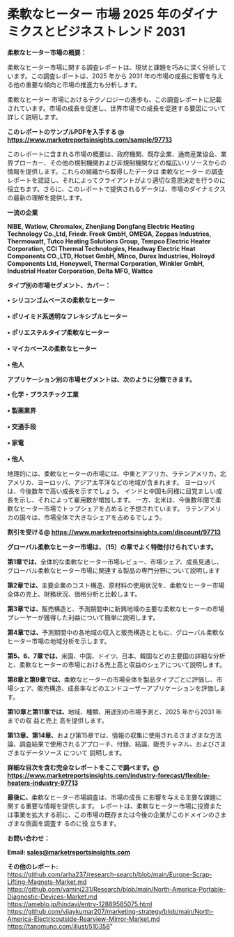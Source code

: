 # 柔軟なヒーター 市場 2025 年のダイナミクスとビジネストレンド 2031

<strong><b>柔軟なヒーター市場の概要：</b></strong>

柔軟なヒーター市場に関する調査レポートは、現状と課題を巧みに深く分析しています。この調査レポートは、2025 年から 2031 年の市場の成長に影響を与える他の重要な傾向と市場の推進力も分析します。

柔軟なヒーター 市場におけるテクノロジーの進歩も、この調査レポートに記載されています。市場の成長を促進し、世界市場での成長を促進する要因について詳しく説明します。

<strong>このレポートのサンプルPDFを入手する @ <a href=https://www.marketreportsinsights.com/sample/97713>https://www.marketreportsinsights.com/sample/97713</a></strong>

このレポートに含まれる市場の概要は、政府機関、既存企業、通商産業協会、業界ブローカー、その他の規制機関および非規制機関などの幅広いリソースからの情報を提供します。これらの組織から取得したデータは 柔軟なヒーター の調査レポートを認証し、それによってクライアントがより適切な意思決定を行うのに役立ちます。さらに、このレポートで提供されるデータは、市場のダイナミクスの最新の理解を提供します。

<strong>一流の企業</strong>

<strong><b>NIBE, Watlow, Chromalox, Zhenjiang Dongfang Electric Heating Technology Co.,Ltd, Friedr. Freek GmbH, OMEGA, Zoppas Industries, Thermowatt, Tutco Heating Solutions Group, Tempco Electric Heater Corporation, CCI Thermal Technologies, Headway Electric Heat Components CO.,LTD, Hotset GmbH, Minco, Durex Industries, Holroyd Components Ltd, Honeywell, Thermal Corporation, Winkler GmbH, Industrial Heater Corporation, Delta MFG, Wattco</b></strong>

<strong><b>タイプ別の市場セグメント、カバー：</b></strong>

<strong>• シリコンゴムベースの柔軟なヒーター<br><br>• ポリイミド系透明なフレキシブルヒーター<br><br>• ポリエステルタイプ柔軟なヒーター<br><br>• マイカベースの柔軟なヒーター<br><br>• 他人</strong>

<strong><b>アプリケーション別の市場セグメントは、次のように分類できます。</b></strong>

<strong>• 化学・プラスチック工業<br><br>• 製薬業界<br><br>• 交通手段<br><br>• 家電<br><br>• 他人</strong>

 地理的には、柔軟なヒーターの市場には、中東とアフリカ、ラテンアメリカ、北アメリカ、ヨーロッパ、アジア太平洋などの地域が含まれます。 ヨーロッパは、今後数年で高い成長を示すでしょう。 インドと中国も同様に目覚ましい成長を示し、それによって雇用数が増加します。 一方、北米は、今後数年間で柔軟なヒーター市場でトップシェアを占めると予想されています。 ラテンアメリカの国々は、市場全体で大きなシェアを占めるでしょう。

<strong>割引を受ける@ <a href=https://www.marketreportsinsights.com/discount/97713>https://www.marketreportsinsights.com/discount/97713</a></strong>

<strong><b>グローバル柔軟なヒーター市場は、（15）の章でよく特徴付けられています。</b></strong>

<strong><b>第</b></strong><strong><b>1章では、</b></strong>全体的な柔軟なヒーター市場レビュー、市場シェア、成長見通し、グローバル柔軟なヒーター市場に関連する製品の専門分野について説明します

<strong><b>第2章では、</b></strong>主要企業のコスト構造、原材料の使用状況を、柔軟なヒーター市場全体の売上、財務状況、価格分析と比較します。

<strong><b>第3章では、</b></strong>販売構造と、予測期間中に新興地域の主要な柔軟なヒーターの市場プレーヤーが獲得した利益について簡単に説明します。

<strong><b>第4章では、</b></strong>予測期間中の各地域の収入と販売構造とともに、グローバル柔軟なヒーター市場の地域分析を示します。

<strong><b>第5、6、7章では、</b></strong>米国、中国、ドイツ、日本、韓国などの主要国の詳細な分析と、柔軟なヒーターの市場における売上高と収益のシェアについて説明します。

<strong><b>第8章と第9章では、</b></strong>柔軟なヒーターの市場全体を製品タイプごとに評価し、市場シェア、販売構造、成長率などのエンドユーザーアプリケーションを評価します。

<strong><b>第10章と第11章では、</b></strong>地域、種類、用途別の市場予測と、2025 年から2031 年までの収 益と売上 高を提供します。

<strong><b>第13章、第14章、</b></strong>および第15章では、情報の収集に使用されるさまざまな方法論、調査結果で使用されるアプローチ、付録、結論、販売チャネル、およびさまざまなデータソース について 説明します。

<strong>詳細な目次を含む完全なレポートをここで調べます。@ <a href=https://www.marketreportsinsights.com/industry-forecast/flexible-heaters-industry-97713>https://www.marketreportsinsights.com/industry-forecast/flexible-heaters-industry-97713</a></strong>

<strong><b>最後に、</b></strong>柔軟なヒーター市場調査は、市場の成長 に影響を</a>与える主要な課題に関する重要な情報を提供します。 レポートは、柔軟なヒーター市場に投資または事業を拡大する前に、この市場の既存または今後の企業がこのドメインのさまざまな側面を調査す るのに役 立ちます。

<strong><b>お問い合わせ：</b></strong>

<strong>Email: </strong><a href=mailto:sales@marketreportsinsights.com><strong>sales@marketreportsinsights.com</strong></a>

<strong>その他のレポート:</strong>
<br>
<a href=https://github.com/arha237/research-search/blob/main/Europe-Scrap-Lifting-Magnets-Market.md>https://github.com/arha237/research-search/blob/main/Europe-Scrap-Lifting-Magnets-Market.md</a>
<br>
<a href=https://github.com/yamini231/Research/blob/main/North-America-Portable-Diagnostic-Devices-Market.md>https://github.com/yamini231/Research/blob/main/North-America-Portable-Diagnostic-Devices-Market.md</a>
<br>
<a href=https://ameblo.jp/hindavi/entry-12889585075.html>https://ameblo.jp/hindavi/entry-12889585075.html</a>
<br>
<a href=https://github.com/vijaykumar207/marketing-strategy/blob/main/North-America-Electricoutside-Rearview-Mirror-Market.md>https://github.com/vijaykumar207/marketing-strategy/blob/main/North-America-Electricoutside-Rearview-Mirror-Market.md</a>
<br>
<a href=https://tanomuno.com/illust/510358>https://tanomuno.com/illust/510358</a>"

